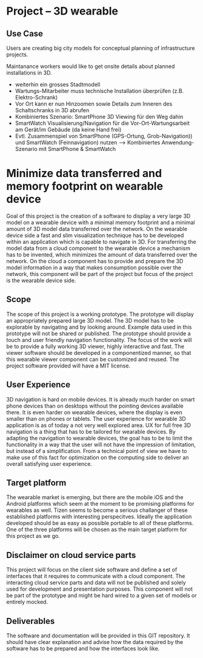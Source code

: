 Project – 3D wearable
=====================

Use Case
--------
Users are creating big city models for conceptual planning of infrastructure projects.

Maintanance workers would like to get onsite details about planned installations in 3D.


- weiterhin ein grosses Stadtmodell
- Wartungs-Mitarbeiter muss technische Installation überprüfen (z.B. Elektro-Schrank)
- Vor Ort kann er nun Hinzoomen sowie Details zum Inneren des Schaltschranks in 3D abrufen
- Kombiniertes Szenario: SmartPhone 3D Viewing für den Weg dahin
- SmartWatch Visualisierung/Navigation für die Vor-Ort-Wartungsarbeit am Gerät/im Gebäude (da keine Hand frei)  
- Evtl. Zusammenspiel von SmartPhone (GPS-Ortung, Grob-Navigation)) und SmartWatch (Feinnavigation)
  nutzen
—> Kombiniertes Anwendung-Szenario mit SmartPhone & SmartWatch

Minimize data transferred and memory footprint on wearable device
=================================================================
Goal of this project is the creation of a software to display a very large 3D model on a wearable device with a minimal memory footprint and a minimal amount of 3D model data transferred over the network. On the wearable device side a fast and slim visualization technique has to be developed within an application which is capable to navigate in 3D. For transferring the model data from a cloud component to the wearable device a mechanism has to be invented, which minimizes the amount of data transferred over the network. On the cloud a component has to provide and prepare the 3D model information in a way that makes consumption possible over the network, this component will be part of the project but focus of the project is the wearable device side.

Scope
-----
The scope of this project is a working prototype. The prototype will display an appropriately prepared large 3D model. The 3D model has to be explorable by navigating and by looking around. Example data used in this prototype will not be shared or published. The prototype should provide a touch and user friendly navigation functionality. The focus of the work will be to provide a fully working 3D viewer, highly interactive and fast. The viewer software should be developed in a componentized  manner, so that this wearable viewer component can be customized and reused. The project software provided will have a MIT license.

User Experience
---------------
3D navigation is hard on mobile devices. It is already much harder on smart phone devices than on desktops without the pointing devices available there. It is even harder on wearable devices, where the display is even smaller than on phones or tablets. The user experience for wearable 3D application is as of today a not very well explored area. UX for full free 3D navigation is a thing that has to be tailored for wearable devices. By adapting the navigation to wearable devices, the goal has to be to limit the functionality in a way that the user will not have the impression of limitation, but instead of a simplification. From a technical point of view we have to make use of this fact for optimization on the computing side to deliver an overall satisfying user experience.

Target platform
---------------
The wearable market is emerging, but there are the mobile iOS and the Android platforms which seem at the moment to be promising platforms for wearables as well. Tizen seems to become a serious challanger of these established platforms with interesting perspecitves. Ideally the application developed should be as easy as possible portable to all of these platforms. One of the three platforms will be chosen as the main target platform for this project as we go.

Disclaimer on cloud service parts
---------------------------------
This project will focus on the client side software and define a set of interfaces that it requires to communicate with a cloud component. The interacting cloud service parts and data will not be published and solely used for development and presentation purposes. This component will not be part of the prototype and might be hard wired to a given set of models or entirely mocked.

Deliverables
------------
The software and documentation will be provided in this GIT repository. It should have clear explanation and advise how the data required by the software has to be prepared and how the interfaces look like.
